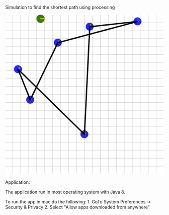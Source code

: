 Simulation to find the shortest path using processing

![](shortest_path.gif)

Application:

The application run in most operating system with Java 8.

To run the app in mac do the following:
	1. GoTo System Preferences -> Security & Privacy 
	2. Select "Allow apps downloaded from anywhere"


